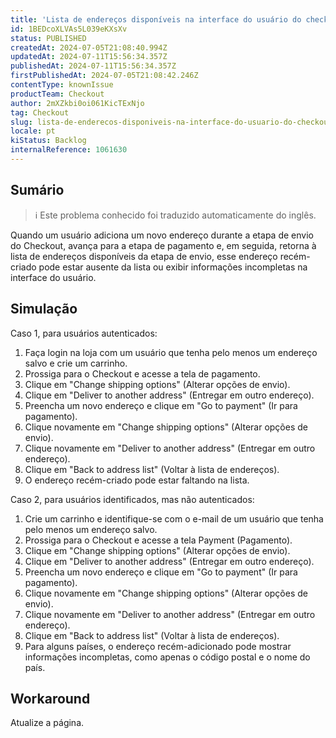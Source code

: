 ```yaml
---
title: 'Lista de endereços disponíveis na interface do usuário do checkout sem dados para o endereço recém-criado'
id: 1BEDcoXLVAs5L039eKXsXv
status: PUBLISHED
createdAt: 2024-07-05T21:08:40.994Z
updatedAt: 2024-07-11T15:56:34.357Z
publishedAt: 2024-07-11T15:56:34.357Z
firstPublishedAt: 2024-07-05T21:08:42.246Z
contentType: knownIssue
productTeam: Checkout
author: 2mXZkbi0oi061KicTExNjo
tag: Checkout
slug: lista-de-enderecos-disponiveis-na-interface-do-usuario-do-checkout-sem-dados-para-o-endereco-recemcriado
locale: pt
kiStatus: Backlog
internalReference: 1061630
---
```


## Sumário

>ℹ️ Este problema conhecido foi traduzido automaticamente do inglês.


Quando um usuário adiciona um novo endereço durante a etapa de envio do Checkout, avança para a etapa de pagamento e, em seguida, retorna à lista de endereços disponíveis da etapa de envio, esse endereço recém-criado pode estar ausente da lista ou exibir informações incompletas na interface do usuário.

## Simulação



Caso 1, para usuários autenticados:

1. Faça login na loja com um usuário que tenha pelo menos um endereço salvo e crie um carrinho.
2. Prossiga para o Checkout e acesse a tela de pagamento.
3. Clique em "Change shipping options" (Alterar opções de envio).
4. Clique em "Deliver to another address" (Entregar em outro endereço).
5. Preencha um novo endereço e clique em "Go to payment" (Ir para pagamento).
6. Clique novamente em "Change shipping options" (Alterar opções de envio).
7. Clique novamente em "Deliver to another address" (Entregar em outro endereço).
8. Clique em "Back to address list" (Voltar à lista de endereços).
9. O endereço recém-criado pode estar faltando na lista.

Caso 2, para usuários identificados, mas não autenticados:

1. Crie um carrinho e identifique-se com o e-mail de um usuário que tenha pelo menos um endereço salvo.
2. Prossiga para o Checkout e acesse a tela Payment (Pagamento).
3. Clique em "Change shipping options" (Alterar opções de envio).
4. Clique em "Deliver to another address" (Entregar em outro endereço).
5. Preencha um novo endereço e clique em "Go to payment" (Ir para pagamento).
6. Clique novamente em "Change shipping options" (Alterar opções de envio).
7. Clique novamente em "Deliver to another address" (Entregar em outro endereço).
8. Clique em "Back to address list" (Voltar à lista de endereços).
9. Para alguns países, o endereço recém-adicionado pode mostrar informações incompletas, como apenas o código postal e o nome do país.



## Workaround


Atualize a página.






